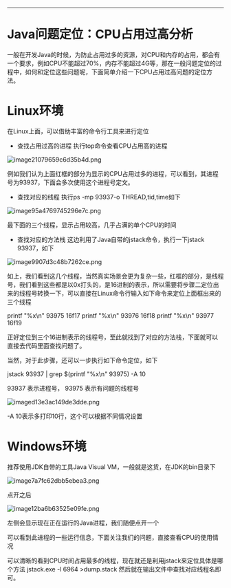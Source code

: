 -----


# Java问题定位：CPU占用过高分析

一般在开发Java的时候，为防止占用过多的资源，对CPU和内存的占用，都会有一个要求，例如CPU不能超过70%，内存不能超过4G等，那在一般问题定位的过程中，如何和定位这些问题呢，下面简单介绍一下CPU占用过高问题的定位方法。

# Linux环境
在Linux上面，可以借助丰富的命令行工具来进行定位

- 查找占用过高的进程
执行top命令查看CPU占用高的进程

![image21079659c6d35b4d.png](https://wx2.sbimg.cn/2020/06/19/image21079659c6d35b4d.png)

例如我们认为上面红框的部分为显示的CPU占用过多的进程，可以看到，其进程号为93937，下面会多次使用这个进程号定文。


- 查找对应的线程
执行ps -mp 93937-o THREAD,tid,time如下

![image95a4769745296e7c.png](https://wx1.sbimg.cn/2020/06/19/image95a4769745296e7c.png)

最下面的三个线程，显示占用较高，几乎占满的单个CPU的时间



- 查找对应的方法栈
这边利用了Java自带的jstack命令，执行一下jstack 93937，如下

![image9907d3c48b7262ce.png](https://wx2.sbimg.cn/2020/06/19/image9907d3c48b7262ce.png)

如上，我们看到这几个线程，当然真实场景会更为复杂一些，红框的部分，是线程号，我们看到这些都是以0x打头的，是16进制的表示，所以需要将步骤二定位出来的线程号转换一下，可以直接在Linux命令行输入如下命令来定位上面框出来的三个线程

printf "%x\n" 93975 16f17
printf "%x\n" 93976 16f18
printf "%x\n" 93977 16f19

正好定位到三个16进制表示的线程号，至此就找到了对应的方法栈，下面就可以直接去代码里面查找问题了。

当然，对于此步骤，还可以一步执行如下命令定位，如下

jstack 93937 | grep $(printf "%x\n" 93975) -A 10

93937 表示进程号， 93975 表示有问题的线程号

![imaged13e3ac149de3dde.png](https://wx2.sbimg.cn/2020/06/19/imaged13e3ac149de3dde.png)

-A 10表示多打印10行，这个可以根据不同情况设置

# Windows环境
推荐使用JDK自带的工具Java Visual VM，一般就是这货，在JDK的bin目录下

![image7a7fc62dbb5ebea3.png](https://wx2.sbimg.cn/2020/06/19/image7a7fc62dbb5ebea3.png)

点开之后

![image12ba6b63525e09fe.png](https://wx1.sbimg.cn/2020/06/19/image12ba6b63525e09fe.png)

左侧会显示现在正在运行的Java进程，我们随便点开一个

可以看到此进程的一些运行信息，下面关注我们的问题，直接查看CPU的使用情况

可以清晰的看到CPU时间占用最多的线程，现在就还是利用jstack来定位具体是哪个方法
jstack.exe -l 6964 >dump.stack
然后就在输出文件中查找对应线程名即可。